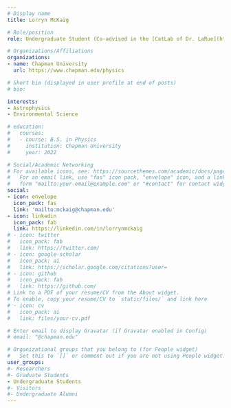 ```yaml
---
# Display name
title: Lorryn McKaig

# Role/position
role: Undergraduate Student (Co-advised in the [CatLab of Dr. LaRue](https://sites.chapman.edu/catlab/))

# Organizations/Affiliations
organizations:
- name: Chapman University
  url: https://www.chapman.edu/physics

# Short bio (displayed in user profile at end of posts)
# bio: 

interests:
- Astrophysics
- Environmental Science

# education:
#   courses:
#   - course: B.S. in Physics
#     institution: Chapman University
#     year: 2022

# Social/Academic Networking
# For available icons, see: https://sourcethemes.com/academic/docs/page-builder/#icons
#   For an email link, use "fas" icon pack, "envelope" icon, and a link in the
#   form "mailto:your-email@example.com" or "#contact" for contact widget.
social:
- icon: envelope
  icon_pack: fas
  link: 'mailto:mckaig@chapman.edu'
- icon: linkedin
  icon_pack: fab
  link: https://linkedin.com/in/lorrynmckaig
# - icon: twitter
#   icon_pack: fab
#   link: https://twitter.com/
# - icon: google-scholar
#   icon_pack: ai
#   link: https://scholar.google.com/citations?user=
# - icon: github
#   icon_pack: fab
#   link: https://github.com/
# Link to a PDF of your resume/CV from the About widget.
# To enable, copy your resume/CV to `static/files/` and link here 
# - icon: cv
#   icon_pack: ai
#   link: files/your-cv.pdf

# Enter email to display Gravatar (if Gravatar enabled in Config)
# email: "@chapman.edu"

# Organizational groups that you belong to (for People widget)
#   Set this to `[]` or comment out if you are not using People widget.
user_groups:
#- Researchers
#- Graduate Students
- Undergraduate Students
#- Visitors
#- Undergraduate Alumni
---
```


